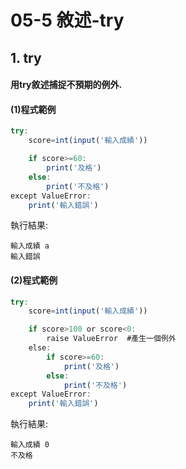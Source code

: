 # 05-5 敘述-try


## 1. try

#### 用try敘述捕捉不預期的例外.


#### (1)程式範例

```javascript
try:
    score=int(input('輸入成績'))

    if score>=60:
        print('及格')
    else:
        print('不及格')
except ValueError:
    print('輸入錯誤')
```


執行結果:
```
輸入成績 a
輸入錯誤
```


#### (2)程式範例

```javascript
try:
    score=int(input('輸入成績'))

    if score>100 or score<0:
        raise ValueError  #產生一個例外
    else:
        if score>=60:
            print('及格')
        else:
            print('不及格')
except ValueError:
    print('輸入錯誤')        
```


執行結果:
```
輸入成績 0
不及格
```

